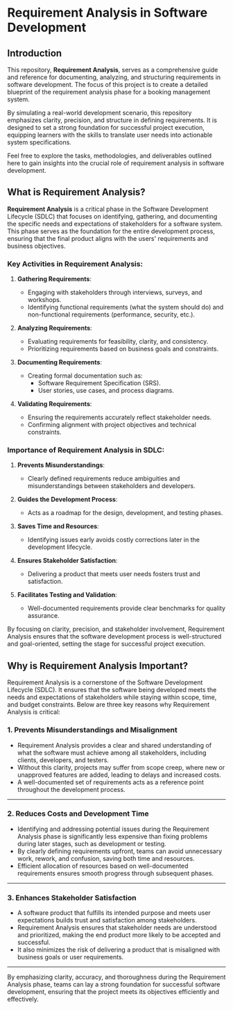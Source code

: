 # Requirement Analysis in Software Development

## Introduction  
This repository, **Requirement Analysis**, serves as a comprehensive guide and reference for documenting, analyzing, and structuring requirements in software development. The focus of this project is to create a detailed blueprint of the requirement analysis phase for a booking management system.  

By simulating a real-world development scenario, this repository emphasizes clarity, precision, and structure in defining requirements. It is designed to set a strong foundation for successful project execution, equipping learners with the skills to translate user needs into actionable system specifications.  

Feel free to explore the tasks, methodologies, and deliverables outlined here to gain insights into the crucial role of requirement analysis in software development.

## What is Requirement Analysis?

**Requirement Analysis** is a critical phase in the Software Development Lifecycle (SDLC) that focuses on identifying, gathering, and documenting the specific needs and expectations of stakeholders for a software system. This phase serves as the foundation for the entire development process, ensuring that the final product aligns with the users' requirements and business objectives.

### Key Activities in Requirement Analysis:
1. **Gathering Requirements**:
   - Engaging with stakeholders through interviews, surveys, and workshops.
   - Identifying functional requirements (what the system should do) and non-functional requirements (performance, security, etc.).

2. **Analyzing Requirements**:
   - Evaluating requirements for feasibility, clarity, and consistency.
   - Prioritizing requirements based on business goals and constraints.

3. **Documenting Requirements**:
   - Creating formal documentation such as:
     - Software Requirement Specification (SRS).
     - User stories, use cases, and process diagrams.

4. **Validating Requirements**:
   - Ensuring the requirements accurately reflect stakeholder needs.
   - Confirming alignment with project objectives and technical constraints.

### Importance of Requirement Analysis in SDLC:
1. **Prevents Misunderstandings**:
   - Clearly defined requirements reduce ambiguities and misunderstandings between stakeholders and developers.

2. **Guides the Development Process**:
   - Acts as a roadmap for the design, development, and testing phases.

3. **Saves Time and Resources**:
   - Identifying issues early avoids costly corrections later in the development lifecycle.

4. **Ensures Stakeholder Satisfaction**:
   - Delivering a product that meets user needs fosters trust and satisfaction.

5. **Facilitates Testing and Validation**:
   - Well-documented requirements provide clear benchmarks for quality assurance.

By focusing on clarity, precision, and stakeholder involvement, Requirement Analysis ensures that the software development process is well-structured and goal-oriented, setting the stage for successful project execution.

## Why is Requirement Analysis Important?

Requirement Analysis is a cornerstone of the Software Development Lifecycle (SDLC). It ensures that the software being developed meets the needs and expectations of stakeholders while staying within scope, time, and budget constraints. Below are three key reasons why Requirement Analysis is critical:

### 1. **Prevents Misunderstandings and Misalignment**  
   - Requirement Analysis provides a clear and shared understanding of what the software must achieve among all stakeholders, including clients, developers, and testers.  
   - Without this clarity, projects may suffer from scope creep, where new or unapproved features are added, leading to delays and increased costs.  
   - A well-documented set of requirements acts as a reference point throughout the development process.

---

### 2. **Reduces Costs and Development Time**  
   - Identifying and addressing potential issues during the Requirement Analysis phase is significantly less expensive than fixing problems during later stages, such as development or testing.  
   - By clearly defining requirements upfront, teams can avoid unnecessary work, rework, and confusion, saving both time and resources.  
   - Efficient allocation of resources based on well-documented requirements ensures smooth progress through subsequent phases.

---

### 3. **Enhances Stakeholder Satisfaction**  
   - A software product that fulfills its intended purpose and meets user expectations builds trust and satisfaction among stakeholders.  
   - Requirement Analysis ensures that stakeholder needs are understood and prioritized, making the end product more likely to be accepted and successful.  
   - It also minimizes the risk of delivering a product that is misaligned with business goals or user requirements.

---

By emphasizing clarity, accuracy, and thoroughness during the Requirement Analysis phase, teams can lay a strong foundation for successful software development, ensuring that the project meets its objectives efficiently and effectively.

